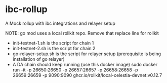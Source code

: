 # ibc-rollup

A Mock rollup with ibc integrations and relayer setup

NOTE: go mod uses a local rollkit repo. Remove that replace line for rollkit

- init-testnet-1.sh is the script for chain 1
- init-testnet-2.sh is the script for chain 2
- go-relayer-setup.sh is the script for relayer setup (prerequisite is being installation of go relayer)
- A DA chain should keep running (use this docker image)
       sudo docker run -it  -p 26650:26650 -p 26657:26657 -p 26658:26658 -p 26659:26659 -p 9090:9090  ghcr.io/rollkit/local-celestia-devnet:v0.12.7

